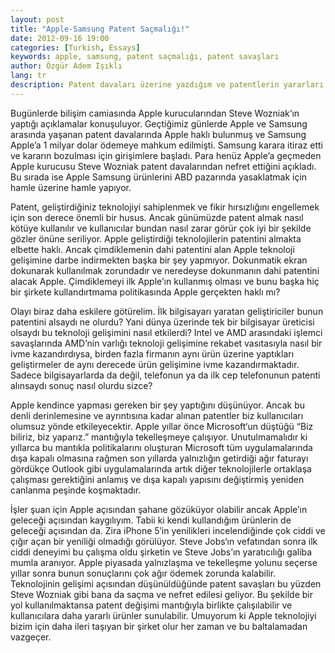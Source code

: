 ```yaml
---
layout: post
title: "Apple-Samsung Patent Saçmalığı!"
date: 2012-09-16 19:00
categories: [Turkish, Essays]
keywords: apple, samsung, patent saçmalığı, patent savaşları
author: Özgür Adem Işıklı
lang: tr
description: Patent davaları üzerine yazdığım ve patentlerin yararları kadar zararları da olabildiğini vurguladığım bir deneme.
---
```


Bugünlerde bilişim camiasında Apple kurucularından Steve Wozniak‘ın yaptığı açıklamalar konuşuluyor. Geçtiğimiz günlerde Apple ve Samsung arasında yaşanan patent davalarında Apple haklı bulunmuş ve Samsung Apple’a 1 milyar dolar ödemeye mahkum edilmişti. Samsung karara itiraz etti ve kararın bozulması için girişimlere başladı. Para henüz Apple’a geçmeden Apple kurucusu Steve Wozniak patent davalarından nefret ettiğini açıkladı. Bu sırada ise Apple Samsung ürünlerini ABD pazarında yasaklatmak için hamle üzerine hamle yapıyor.

Patent, geliştirdiğiniz teknolojiyi sahiplenmek ve fikir hırsızlığını engellemek için son derece önemli bir husus. Ancak günümüzde patent almak nasıl kötüye kullanılır ve kullanıcılar bundan nasıl zarar görür çok iyi bir şekilde gözler önüne seriliyor. Apple geliştirdiği teknolojilerin patentini almakta elbette haklı. Ancak çimdiklemenin dahi patentini alan Apple teknoloji gelişimine darbe indirmekten başka bir şey yapmıyor. Dokunmatik ekran dokunarak kullanılmak zorundadır ve neredeyse dokunmanın dahi patentini alacak Apple. Çimdiklemeyi ilk Apple’ın kullanmış olması ve bunu başka hiç bir şirkete kullandırtmama politikasında Apple gerçekten haklı mı?

Olayı biraz daha eskilere götürelim. İlk bilgisayarı yaratan geliştiriciler bunun patentini alsaydı ne olurdu? Yani dünya üzerinde tek bir bilgisayar üreticisi olsaydı bu teknoloji gelişimini nasıl etkilerdi? Intel ve AMD arasındaki işlemci savaşlarında AMD’nin varlığı teknoloji gelişimine rekabet vasıtasıyla nasıl bir ivme kazandırdıysa, birden fazla firmanın aynı ürün üzerine yaptıkları geliştirmeler de aynı derecede ürün gelişimine ivme kazandırmaktadır. Sadece bilgisayarlarda da değil, telefonun ya da ilk cep telefonunun patenti alınsaydı sonuç nasıl olurdu sizce?

Apple kendince yapması gereken bir şey yaptığını düşünüyor. Ancak bu denli derinlemesine ve ayrıntısına kadar alınan patentler biz kullanıcıları olumsuz yönde etkileyecektir. Apple yıllar önce Microsoft‘un düştüğü “Biz biliriz, biz yaparız.” mantığıyla tekelleşmeye çalışıyor. Unutulmamalıdır ki yıllarca bu mantıkla politikalarını oluşturan Microsoft tüm uygulamalarında dışa kapalı olmasına rağmen son yıllarda yalnızlığın getirdiği ağır faturayı gördükçe Outlook gibi uygulamalarında artık diğer teknolojilerle ortaklaşa çalışması gerektiğini anlamış ve dışa kapalı yapısını değiştirmiş yeniden canlanma peşinde koşmaktadır.

İşler şuan için Apple açısından şahane gözüküyor olabilir ancak Apple’ın geleceği açısından kaygılıyım. Tabii ki kendi kullandığım ürünlerin de geleceği açısından da. Zira iPhone 5′in yenilikleri incelendiğinde çok ciddi ve çığır açan bir yeniliği olmadığı görülüyor. Steve Jobs‘ın vefatından sonra ilk ciddi deneyimi bu çalışma oldu şirketin ve Steve Jobs’ın yaratıcılığı galiba mumla aranıyor. Apple piyasada yalnızlaşma ve tekelleşme yolunu seçerse yıllar sonra bunun sonuçlarını çok ağır ödemek zorunda kalabilir. Teknolojinin gelişimi açısından düşünüldüğünde patent savaşları bu yüzden Steve Wozniak gibi bana da saçma ve nefret edilesi geliyor. Bu şekilde bir yol kullanılmaktansa patent değişimi mantığıyla birlikte çalışılabilir ve kullanıcılara daha yararlı ürünler sunulabilir. Umuyorum ki Apple teknolojiyi bizim için daha ileri taşıyan bir şirket olur her zaman ve bu baltalamadan vazgeçer.
